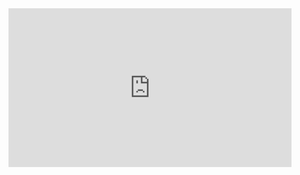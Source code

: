 <!DOCTYPE html>
<html>
<body>

<iframe width="560" height="315" src="https://www.youtube.com/embed/1fJhAcPsVbE" title="YouTube video player" frameborder="0" allow="accelerometer; autoplay; clipboard-write; encrypted-media; gyroscope; picture-in-picture" allowfullscreen></iframe>

</body>
</html>

